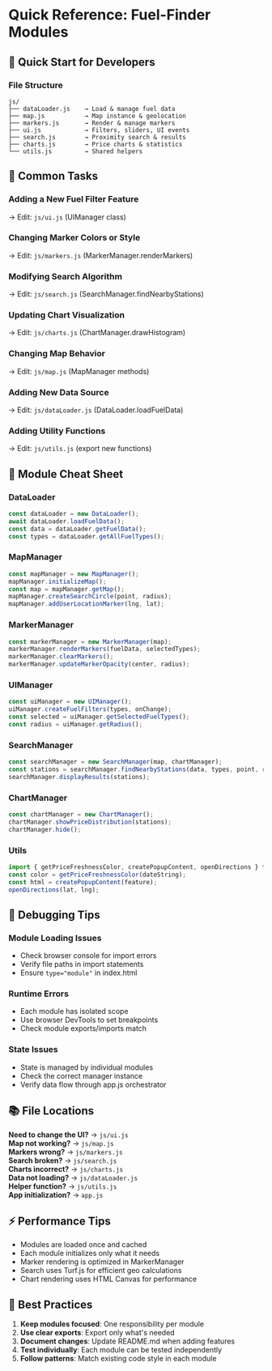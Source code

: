 # Quick Reference: Fuel-Finder Modules

## 🚀 Quick Start for Developers

### File Structure
```
js/
├── dataLoader.js    → Load & manage fuel data
├── map.js           → Map instance & geolocation
├── markers.js       → Render & manage markers
├── ui.js            → Filters, sliders, UI events
├── search.js        → Proximity search & results
├── charts.js        → Price charts & statistics
└── utils.js         → Shared helpers
```

## 📝 Common Tasks

### Adding a New Fuel Filter Feature
→ Edit: `js/ui.js` (UIManager class)

### Changing Marker Colors or Style
→ Edit: `js/markers.js` (MarkerManager.renderMarkers)

### Modifying Search Algorithm
→ Edit: `js/search.js` (SearchManager.findNearbyStations)

### Updating Chart Visualization
→ Edit: `js/charts.js` (ChartManager.drawHistogram)

### Changing Map Behavior
→ Edit: `js/map.js` (MapManager methods)

### Adding New Data Source
→ Edit: `js/dataLoader.js` (DataLoader.loadFuelData)

### Adding Utility Functions
→ Edit: `js/utils.js` (export new functions)

## 🔧 Module Cheat Sheet

### DataLoader
```javascript
const dataLoader = new DataLoader();
await dataLoader.loadFuelData();
const data = dataLoader.getFuelData();
const types = dataLoader.getAllFuelTypes();
```

### MapManager
```javascript
const mapManager = new MapManager();
mapManager.initializeMap();
const map = mapManager.getMap();
mapManager.createSearchCircle(point, radius);
mapManager.addUserLocationMarker(lng, lat);
```

### MarkerManager
```javascript
const markerManager = new MarkerManager(map);
markerManager.renderMarkers(fuelData, selectedTypes);
markerManager.clearMarkers();
markerManager.updateMarkerOpacity(center, radius);
```

### UIManager
```javascript
const uiManager = new UIManager();
uiManager.createFuelFilters(types, onChange);
const selected = uiManager.getSelectedFuelTypes();
const radius = uiManager.getRadius();
```

### SearchManager
```javascript
const searchManager = new SearchManager(map, chartManager);
const stations = searchManager.findNearbyStations(data, types, point, radius);
searchManager.displayResults(stations);
```

### ChartManager
```javascript
const chartManager = new ChartManager();
chartManager.showPriceDistribution(stations);
chartManager.hide();
```

### Utils
```javascript
import { getPriceFreshnessColor, createPopupContent, openDirections } from './utils.js';
const color = getPriceFreshnessColor(dateString);
const html = createPopupContent(feature);
openDirections(lat, lng);
```

## 🐛 Debugging Tips

### Module Loading Issues
- Check browser console for import errors
- Verify file paths in import statements
- Ensure `type="module"` in index.html

### Runtime Errors
- Each module has isolated scope
- Use browser DevTools to set breakpoints
- Check module exports/imports match

### State Issues
- State is managed by individual modules
- Check the correct manager instance
- Verify data flow through app.js orchestrator

## 📚 File Locations

**Need to change the UI?** → `js/ui.js`  
**Map not working?** → `js/map.js`  
**Markers wrong?** → `js/markers.js`  
**Search broken?** → `js/search.js`  
**Charts incorrect?** → `js/charts.js`  
**Data not loading?** → `js/dataLoader.js`  
**Helper function?** → `js/utils.js`  
**App initialization?** → `app.js`

## ⚡ Performance Tips

- Modules are loaded once and cached
- Each module initializes only what it needs
- Marker rendering is optimized in MarkerManager
- Search uses Turf.js for efficient geo calculations
- Chart rendering uses HTML Canvas for performance

## 🎯 Best Practices

1. **Keep modules focused**: One responsibility per module
2. **Use clear exports**: Export only what's needed
3. **Document changes**: Update README.md when adding features
4. **Test individually**: Each module can be tested independently
5. **Follow patterns**: Match existing code style in each module
